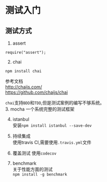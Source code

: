 # 测试入门

## 测试方式
1. assert
```
require("assert");
```
2. chai
```
npm install chai
```
参考文档    
http://chaijs.com/   
https://github.com/chaijs/chai  

`chai`支持`BDD`和`TDD`,但是测试案例的编写不够系统。    
3. mocha
一个系统完整的测试框架

4. istanbul   
安装`npm install istanbul --save-dev`   

5. 持续集成   
使用travis CI,需要使用`.travis.yml`文件   

6. 覆盖测试
使用`codecov`   

7. benchmark  
关于性能方面的测试   
`npm install -g benchmark`  